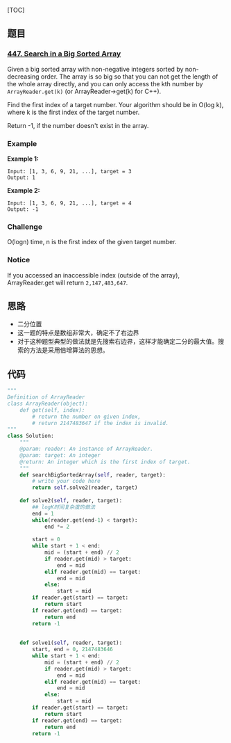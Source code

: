 [TOC]

## 题目

### [447. Search in a Big Sorted Array](https://www.lintcode.com/problem/search-in-a-big-sorted-array/description)

Given a big sorted array with non-negative integers sorted by non-decreasing order. The array is so big so that you can not get the length of the whole array directly, and you can only access the kth number by `ArrayReader.get(k)` (or ArrayReader->get(k) for C++).

Find the first index of a target number. Your algorithm should be in O(log k), where k is the first index of the target number.

Return -1, if the number doesn't exist in the array.

### Example

**Example 1:**

```
Input: [1, 3, 6, 9, 21, ...], target = 3
Output: 1
```

**Example 2:**

```
Input: [1, 3, 6, 9, 21, ...], target = 4
Output: -1
```

### Challenge

O(logn) time, n is the first index of the given target number.

### Notice

If you accessed an inaccessible index (outside of the array), ArrayReader.get will return `2,147,483,647`.

## 思路

* 二分位置
* 这一题的特点是数组非常大，确定不了右边界
* 对于这种题型典型的做法就是先搜索右边界，这样才能确定二分的最大值。搜索的方法是采用倍增算法的思想。

## 代码

```python
"""
Definition of ArrayReader
class ArrayReader(object):
    def get(self, index):
    	# return the number on given index, 
        # return 2147483647 if the index is invalid.
"""
class Solution:
    """
    @param: reader: An instance of ArrayReader.
    @param: target: An integer
    @return: An integer which is the first index of target.
    """
    def searchBigSortedArray(self, reader, target):
        # write your code here
        return self.solve2(reader, target)
    
    def solve2(self, reader, target):
        ## logK时间复杂度的做法
        end = 1
        while(reader.get(end-1) < target):
            end *= 2
        
        start = 0
        while start + 1 < end:
            mid = (start + end) // 2
            if reader.get(mid) > target:
                end = mid
            elif reader.get(mid) == target:
                end = mid
            else:
                start = mid
        if reader.get(start) == target:
            return start
        if reader.get(end) == target:
            return end
        return -1        
        
        
    def solve1(self, reader, target):    
        start, end = 0, 2147483646
        while start + 1 < end:
            mid = (start + end) // 2
            if reader.get(mid) > target:
                end = mid
            elif reader.get(mid) == target:
                end = mid
            else:
                start = mid
        if reader.get(start) == target:
            return start
        if reader.get(end) == target:
            return end
        return -1
```

